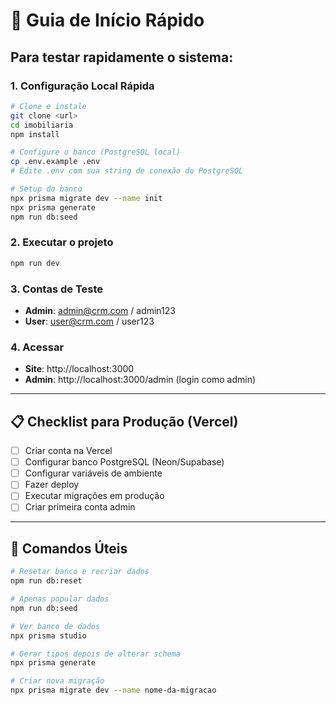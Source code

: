 # 🚀 Guia de Início Rápido

## Para testar rapidamente o sistema:

### 1. Configuração Local Rápida

```bash
# Clone e instale
git clone <url>
cd imobiliaria
npm install

# Configure o banco (PostgreSQL local)
cp .env.example .env
# Edite .env com sua string de conexão do PostgreSQL

# Setup do banco
npx prisma migrate dev --name init
npx prisma generate
npm run db:seed
```

### 2. Executar o projeto

```bash
npm run dev
```

### 3. Contas de Teste

- **Admin**: admin@crm.com / admin123
- **User**: user@crm.com / user123

### 4. Acessar

- **Site**: http://localhost:3000
- **Admin**: http://localhost:3000/admin (login como admin)

---

## 📋 Checklist para Produção (Vercel)

- [ ] Criar conta na Vercel
- [ ] Configurar banco PostgreSQL (Neon/Supabase)
- [ ] Configurar variáveis de ambiente
- [ ] Fazer deploy
- [ ] Executar migrações em produção
- [ ] Criar primeira conta admin

---

## 🔧 Comandos Úteis

```bash
# Resetar banco e recriar dados
npm run db:reset

# Apenas popular dados
npm run db:seed

# Ver banco de dados
npx prisma studio

# Gerar tipos depois de alterar schema
npx prisma generate

# Criar nova migração
npx prisma migrate dev --name nome-da-migracao
```
